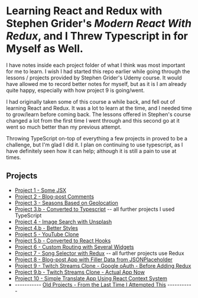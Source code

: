 # Learning React and Redux with Stephen Grider's _Modern React With Redux_, and I Threw Typescript in for Myself as Well.

I have notes inside each project folder of what I think was most important for me to learn. I wish I had started this repo earlier while going through the lessons / projects provided by Stephen Grider's Udemy course. It would have allowed me to record better notes for myself, but as it is I am already quite happy, especially with how project 9 is going/went.

I had originally taken some of this course a while back, and fell out of learning React and Redux. It was a lot to learn at the time, and I needed time to grow/learn before coming back. The lessons offered in Stephen's course changed a lot from the first time I went through and this second go at it went so much better than my previous attempt.

Throwing TypeScript on-top of everything a few projects in proved to be a challenge, but I'm glad I did it. I plan on continuing to use typescript, as I have definitely seen how it can help; although it is still a pain to use at times.

## Projects

- [Project 1 - Some JSX](https://github.com/Squibs/modern-react-redux/tree/master/1.%20jsx)
- [Project 2 - Blog-post Comments](https://github.com/Squibs/modern-react-redux/tree/master/2.%20components)
- [Project 3 - Seasons Based on Geolocation](https://github.com/Squibs/modern-react-redux/tree/master/3.%20seasons)
- [Project 3.b - Converted to Typescript](https://github.com/Squibs/modern-react-redux/tree/master/3.%20seasons%20-%20converted%20to%20typescript%20by%20me) -- all further projects I used TypeScript
- [Project 4 - Image Search with Unsplash](https://github.com/Squibs/modern-react-redux/tree/master/4.%20pics)
- [Project 4.b - Better Styles](https://github.com/Squibs/modern-react-redux/tree/master/4.%20pics%20-%20with%20styling)
- [Project 5 - YouTube Clone](https://github.com/Squibs/modern-react-redux/tree/master/5.%20videos)
- [Project 5.b - Converted to React Hooks](https://github.com/Squibs/modern-react-redux/tree/master/5.%20videos%20-%20with%20hooks)
- [Project 6 - Custom Routing with Several Widgets](https://github.com/Squibs/modern-react-redux/tree/master/6.%20widgets)
- [Project 7 - Song Selector with Redux](<https://github.com/Squibs/modern-react-redux/tree/master/7.%20songs%20(redux)>) -- all further projects use Redux
- [Project 8 - Blog-post App with Filler Data from JSONPlaceholder](https://github.com/Squibs/modern-react-redux/tree/master/8.%20blog)
- [Project 9 - Twitch Streams Clone - Google oAuth - Before Adding Redux](https://github.com/Squibs/modern-react-redux/tree/master/9.%20streams%20-%20before%20redux)
- [Project 9.b - Twitch Streams Clone - Actual App Now](https://github.com/Squibs/modern-react-redux/tree/master/9.%20streams)
- [Project 10 - Simple Translate App Using React Context System](https://github.com/Squibs/modern-react-redux/tree/master/10.%20translate)
- ----------- [Old Projects - From the Last Time I Attempted This](https://github.com/Squibs/modern-react-redux/tree/master/_Stephen%20Grider%20Old) -----------
